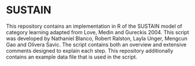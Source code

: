 # SUSTAIN
This repository contains an implementation in R of the SUSTAIN model of category learning adapted from Love, Medin and Gureckis 2004.
This script was developed by Nathaniel Blanco, Robert Ralston, Layla Unger, Mengcun Gao and Olivera Savic.
The script contains both an overview and extensive comments designed to explain each step. This repository additionally contains an example data file that is used in the script.
